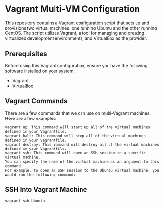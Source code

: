 # Vagrant Multi-VM Configuration

This repository contains a Vagrant configuration script that sets up and provisions two virtual machines, one running Ubuntu and the other running CentOS. The script utilizes Vagrant, a tool for managing and creating virtualized development environments, and VirtualBox as the provider.

## Prerequisites

Before using this Vagrant configuration, ensure you have the following software installed on your system:

* Vagrant
* VirtualBox

## Vagrant Commands

There are a few commands that we can use on multi-Vagrant machines. Here are a few examples:

    vagrant up: This command will start up all of the virtual machines defined in your Vagrantfile.
    vagrant halt: This command will stop all of the virtual machines defined in your Vagrantfile.
    vagrant destroy: This command will destroy all of the virtual machines defined in your Vagrantfile.
    vagrant ssh: This command will open an SSH session to a specific virtual machine. 
    You can specify the name of the virtual machine as an argument to this command. 
    For example, to open an SSH session to the Ubuntu virtual machine, you would run the following command:


## SSH Into Vagrant Machine

    vagrant ssh Ubuntu

